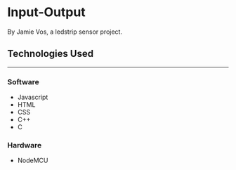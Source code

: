 # Input-Output

By Jamie Vos, a ledstrip sensor project.

## Technologies Used

-----------------------------------------------------

### Software
 - Javascript
 - HTML
 - CSS
 - C++
 - C

### Hardware
 - NodeMCU

